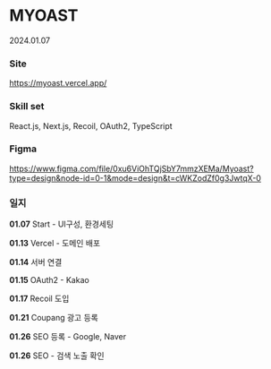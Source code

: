 # MYOAST

2024.01.07

### Site

https://myoast.vercel.app/

### Skill set

React.js, Next.js, Recoil, OAuth2, TypeScript

### Figma

https://www.figma.com/file/0xu6ViOhTQjSbY7mmzXEMa/Myoast?type=design&node-id=0-1&mode=design&t=cWKZodZf0g3JwtqX-0

### 일지

**01.07**  Start - UI구성, 환경세팅

**01.13**  Vercel - 도메인 배포

**01.14**  서버 연결

**01.15**  OAuth2 - Kakao 

**01.17**  Recoil 도입

**01.21** Coupang 광고 등록

**01.26** SEO 등록 - Google, Naver

**01.26** SEO - 검색 노출 확인
